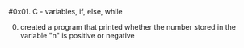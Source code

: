 #0x01. C - variables, if, else, while

0. created a program that printed whether the number stored in the variable "n" is positive or negative
